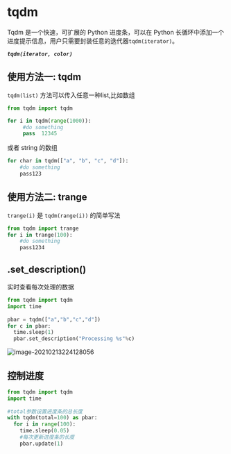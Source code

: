 # tqdm

Tqdm 是一个快速，可扩展的 Python 进度条，可以在 Python 长循环中添加一个进度提示信息，用户只需要封装任意的迭代器`tqdm(iterator)`。

***`tqdm(iterator, color)`***

## 使用方法一: tqdm

`tqdm(list)` 方法可以传入任意一种list,比如数组

```python
from tqdm import tqdm

for i in tqdm(range(1000)):  
     #do something
     pass  12345
```

或者 string 的数组

```python
for char in tqdm(["a", "b", "c", "d"]):
    #do something
    pass123
```

## 使用方法二: trange

`trange(i)` 是 `tqdm(range(i))` 的简单写法

```python
from tqdm import trange
for i in trange(100):
    #do something
    pass1234
```

## .set_description()

实时查看每次处理的数据

```python
from tqdm import tqdm
import time
 
pbar = tqdm(["a","b","c","d"])
for c in pbar:
  time.sleep(1)
  pbar.set_description("Processing %s"%c)
```

![image-20210213224128056](http://markdown-1303167219.cos.ap-shanghai.myqcloud.com/image-20210213224128056.png)

## 控制进度

```python
from tqdm import tqdm
import time
 
#total参数设置进度条的总长度
with tqdm(total=100) as pbar:
  for i in range(100):
    time.sleep(0.05)
    #每次更新进度条的长度
    pbar.update(1)
```

